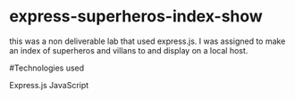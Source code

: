 # express-superheros-index-show

this was a non deliverable lab that used express.js.
I was assigned to make an index of superheros and villans to and display on a local host. 


#Technologies used 

Express.js 
JavaScript
